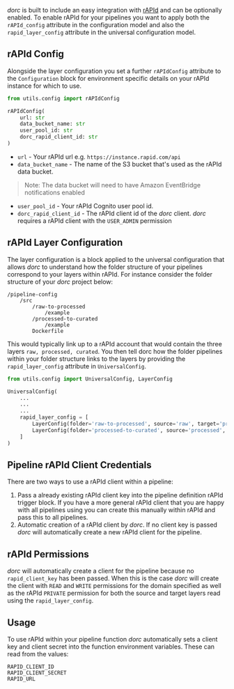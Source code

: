 *dorc* is built to include an easy integration with [rAPId](https://rapid.readthedocs.io/en/latest/) and can be optionally enabled. To enable rAPId for your pipelines you want to apply both the `rAPId_config` attribute in the configuration model and also the `rapid_layer_config` attribute in the universal configuration model.

## rAPId Config

Alongside the layer configuration you set a further `rAPIdConfig` attribute to the `Configuration` block for environment specific details on your rAPId instance for which to use.

```python
from utils.config import rAPIdConfig

rAPIdConfig(
    url: str
    data_bucket_name: str
    user_pool_id: str
    dorc_rapid_client_id: str
)
```

* `url` - Your rAPId url e.g. `https://instance.rapid.com/api`
* `data_bucket_name` - The name of the S3 bucket that's used as the rAPId data bucket.

> Note: The data bucket will need to have Amazon EventBridge notifications enabled

* `user_pool_id` - Your rAPId Cognito user pool id.
* `dorc_rapid_client_id` - The rAPId client id of the *dorc* client. *dorc* requires a rAPId client with the `USER_ADMIN` permission

## rAPId Layer Configuration

The layer configuration is a block applied to the universal configuration that allows *dorc* to understand how the folder structure of your pipelines correspond to your layers within rAPId. For instance consider the folder structure of your *dorc* project below:

```
/pipeline-config
    /src
        /raw-to-processed
            /example
        /processed-to-curated
            /example
        Dockerfile
```

This would typically link up to a rAPId account that would contain the three layers `raw, processed, curated`. You then tell dorc how the folder pipelines within your folder structure links to the layers by providing the `rapid_layer_config` attribute in `UniversalConfig`.

```python
from utils.config import UniversalConfig, LayerConfig

UniversalConfig(
    ...
    ...
    ...
    rapid_layer_config = [
        LayerConfig(folder='raw-to-processed', source='raw', target='processed'),
        LayerConfig(folder='processed-to-curated', source='processed', target='curated')
    ]
)
```

## Pipeline rAPId Client Credentials

There are two ways to use a rAPId client within a pipeline:

1. Pass a already existing rAPId client key into the pipeline definition rAPId trigger block. If you have a more general rAPId client that you are happy with all pipelines using you can create this manually within rAPId and pass this to all pipelines.
2. Automatic creation of a rAPId client by *dorc*. If no client key is passed *dorc* will automatically create a new rAPId client for the pipeline.


## rAPId Permissions

*dorc* will automatically create a client for the pipeline because no `rapid_client_key` has been passed. When this is the case *dorc* will create the client with `READ` and `WRITE` permissions for the domain specified as well as the rAPId `PRIVATE` permission for both the source and target layers read using the `rapid_layer_config`.

## Usage

To use rAPId within your pipeline function *dorc* automatically sets a client key and client secret into the function environment variables. These can read from the values:

```
RAPID_CLIENT_ID
RAPID_CLIENT_SECRET
RAPID_URL
```
